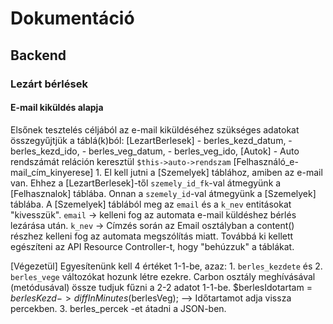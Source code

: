 # Dokumentáció




## Backend

### Lezárt bérlések


#### E-mail kiküldés alapja
Elsőnek tesztelés céljából az e-mail kiküldéséhez szükséges adatokat összegyűjtjük a táblá(k)ból:
[LezartBerlesek]
    - berles_kezd_datum,
    - berles_kezd_ido,
    - berles_veg_datum,
    - berles_veg_ido,
[Autok]
    - Auto rendszámát reláción keresztül `$this->auto->rendszam`
[Felhasználó_e-mail_cím_kinyerese]
    1. El kell jutni a [Szemelyek] táblához, amiben az e-mail van.
        Ehhez a [LezartBerlesek]-től `szemely_id_fk`-val átmegyünk a [Felhasznalok] táblába.
        Onnan a `szemely_id`-val átmegyünk a [Szemelyek] táblába.
        A [Szemelyek] táblából meg az `email` és a `k_nev` entitásokat "kivesszük".
        `email` -> kelleni fog az automata e-mail küldéshez bérlés lezárása után.
        `k_nev` -> Címzés során az Email osztályban a content() részhez kelleni fog az automata megszólítás miatt.
        Továbbá ki kellett egészíteni az API Resource Controller-t, hogy "behúzzuk" a táblákat.

[Végezetül]
    Egyesítenünk kell 4 értéket 1-1-be, azaz:
        1. `berles_kezdete` és 
        2. `berles_vege` változókat hozunk létre ezekre.
            Carbon osztály meghívásával (metódusával) össze tudjuk fűzni a 2-2 adatot 1-1-be.
            $berlesIdotartam = $berlesKezd->diffInMinutes($berlesVeg); --> Időtartamot adja vissza percekben.
        3. berles_percek -et átadni a JSON-ben.

